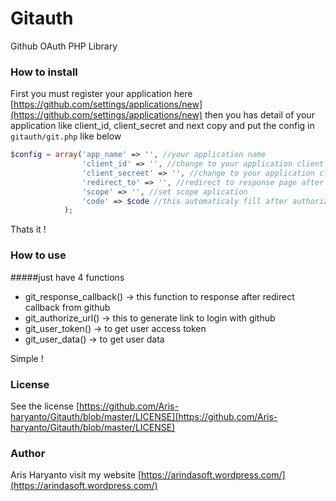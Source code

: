 # Gitauth
Github OAuth PHP Library


### How to install

First you must register your application
here [https://github.com/settings/applications/new](https://github.com/settings/applications/new)
then you has detail of your application
like client_id, client_secret and next
copy and put the config in `gitauth/git.php` like below  

```php
$config = array('app_name' => '', //your application name
                'client_id' => '', //change to your application client id
                'client_secreet' => '', //change to your application client secreet
                'redirect_to' => '', //redirect to response page after callback
                'scope' => '', //set scope aplication
                'code' => $code //this automaticaly fill after authorize from github
            );
```
Thats it !

### How to use

#####just have 4 functions
- git_response_callback() -> this function to response after redirect callback from github
- git_authorize_url() -> this to generate link to login with github
- git_user_token() -> to get user access token 
- git_user_data() -> to get user data 

Simple !

### License

See the license [https://github.com/Aris-haryanto/Gitauth/blob/master/LICENSE](https://github.com/Aris-haryanto/Gitauth/blob/master/LICENSE)


### Author


Aris Haryanto
visit my website [https://arindasoft.wordpress.com/](https://arindasoft.wordpress.com/)
